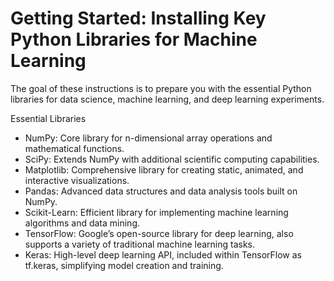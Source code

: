 # Getting Started: Installing Key Python Libraries for Machine Learning


The goal of these instructions is to prepare you with the essential Python libraries for data science, machine learning, and deep learning experiments.

Essential Libraries
-	NumPy: Core library for n-dimensional array operations and mathematical functions.
-	SciPy: Extends NumPy with additional scientific computing capabilities.
-	Matplotlib: Comprehensive library for creating static, animated, and interactive visualizations.
-	Pandas: Advanced data structures and data analysis tools built on NumPy.
-	Scikit-Learn: Efficient library for implementing machine learning algorithms and data mining.
-	TensorFlow: Google’s open-source library for deep learning, also supports a variety of traditional machine learning tasks.
-	Keras: High-level deep learning API, included within TensorFlow as tf.keras, simplifying model creation and training.

